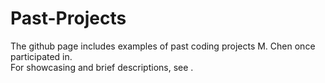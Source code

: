 # Past-Projects

The github page includes examples of past coding projects M. Chen once participated in. <br>
For showcasing and brief descriptions, see .
